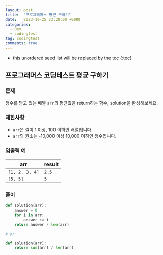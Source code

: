 ```yaml
---
layout: post
title:  "프로그래머스 평균 구하기"
date:   2023-10-25 23:28:00 +0900
categories:
  - Dev
  - codingtest
tag: codingtest
comments: true
---
```


* this unordered seed list will be replaced by the toc
{:toc}

## 프로그래머스 코딩테스트 평균 구하기

### 문제

정수를 담고 있는 배열 `arr`의 평균값을 return하는 함수, solution을 완성해보세요.

### 제한사항

- `arr`은 길이 1 이상, 100 이하인 배열입니다.
- `arr`의 원소는 -10,000 이상 10,000 이하인 정수입니다.

### 입출력 예

| arr | result |
| --- | --- |
| `[1, 2, 3, 4]` | `2.5` |
| `[5, 5]` | `5` |

### 풀이

```py
def solution(arr):
    answer = 0
    for i in arr:
        answer += i
    return answer / len(arr)

# or

def solution(arr):
    return sum(arr) / len(arr)
```